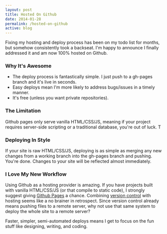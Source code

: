 ```yaml
---
layout: post
title: Hosted On Github
date: 2014-01-28
permalink: /hosted-on-github
active: blog
---
```


Fixing my hosting and deploy process has been on my todo list for months, but somehow consistently took a backseat. I'm happy to announce I finally addressed it and am now 100% hosted on Github.

### Why It's Awesome
* The deploy process is fantastically simple. I just push to a gh-pages branch and it's live in seconds.
* Easy deploys mean I'm more likely to address bugs/issues in a timely manner.
* It's free (unless you want private repositories).

### The Limitation
Github pages only serve vanilla HTML/CSS/JS, meaning if your project requires server-side scripting or a traditional database, you're out of luck. T

### Deploying In Style
If your site is raw HTML/CSS/JS, deploying is as simple as merging any new changes from a working branch into the gh-pages branch and pushing. You're done. Changes to your site will be reflected almost immediately. 

### I Love My New Workflow
Using Github as a hosting provider is amazing. If you have projects built with vanilla HTML/CSS/JS (or that compile to static code), I strongly suggest giving [Github Pages](https://pages.github.com) a chance. Combining [version control](https://git-scm.com/book/en/v2/Getting-Started-About-Version-Control) with hosting seems like a no brainer in retrospect. Since version control already means pushing files to a remote server, why not use that same system to deploy the whole site to a remote server?

Faster, simpler, semi-automated deploys means I get to focus on the fun stuff like designing, writing, and coding.